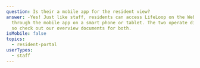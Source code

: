 ```yaml
---
question: Is their a mobile app for the resident view?
answer: -Yes! Just like staff, residents can access LifeLoop on the Web or
  through the mobile app on a smart phone or tablet. The two operate differently
  so check out our overview documents for both.
isMobile: false
topics:
  - resident-portal
userTypes:
  - staff
---
```

